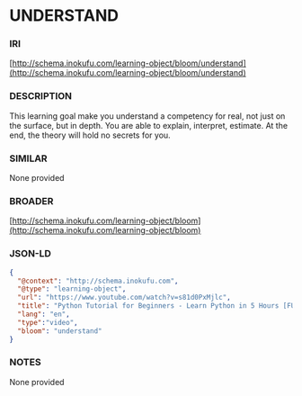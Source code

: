 # UNDERSTAND

### IRI
[http://schema.inokufu.com/learning-object/bloom/understand](http://schema.inokufu.com/learning-object/bloom/understand)

### DESCRIPTION
This learning goal make you understand a competency for real, not just on the surface, but in depth. You are able to explain, interpret, estimate. At the end, the theory will hold no secrets for you.

### SIMILAR
None provided

### BROADER
[http://schema.inokufu.com/learning-object/bloom](http://schema.inokufu.com/learning-object/bloom)

### JSON-LD
```json
{
  "@context": "http://schema.inokufu.com",
  "@type": "learning-object",
  "url": "https://www.youtube.com/watch?v=s81d0PxMjlc",
  "title": "Python Tutorial for Beginners - Learn Python in 5 Hours [FULL COURSE]",
  "lang": "en",
  "type":"video",
  "bloom": "understand"
}
```

### NOTES
None provided
